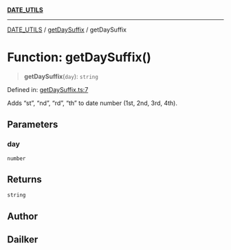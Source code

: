 [**DATE_UTILS**](../../README.md)

***

[DATE_UTILS](../../README.md) / [getDaySuffix](../README.md) / getDaySuffix

# Function: getDaySuffix()

> **getDaySuffix**(`day`): `string`

Defined in: [getDaySuffix.ts:7](https://github.com/dailker/everyutil/blob/fd8deae3f27d2b0976fe42f2cb71703c8c83364b/src/date/getDaySuffix.ts#L7)

Adds “st”, “nd”, “rd”, “th” to date number (1st, 2nd, 3rd, 4th).

## Parameters

### day

`number`

## Returns

`string`

## Author

## Dailker
